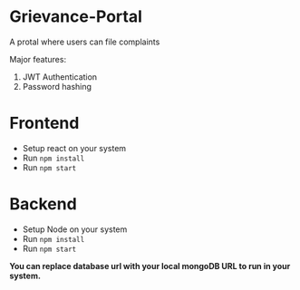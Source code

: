 # Grievance-Portal
A protal where users can file complaints 

Major features:
1. JWT Authentication 
2. Password hashing 


# Frontend
- Setup react on your system
- Run `npm install`
- Run `npm start`

# Backend
- Setup Node on your system
- Run `npm install`
- Run `npm start`

<strong>You can replace database url with your local mongoDB URL to run in your system.</strong>
